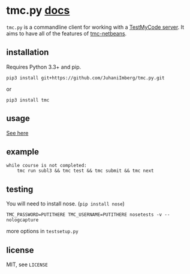 tmc.py [docs](https://JuhaniImberg.github.io/tmc.py/)
=====================================================

`tmc.py` is a commandline client for working with a [TestMyCode server](https://github.com/testmycode/tmc-server). It aims to have all of the features of [tmc-netbeans](https://github.com/testmycode/tmc-netbeans).

installation
------------

Requires Python 3.3+ and pip.

    pip3 install git+https://github.com/JuhaniImberg/tmc.py.git

or

    pip3 install tmc

usage
----

[See here](https://JuhaniImberg.github.io/tmc.py/)

example
-------

    while course is not completed:
        tmc run subl3 && tmc test && tmc submit && tmc next

testing
-------

You will need to install nose. (`pip install nose`)

    TMC_PASSWORD=PUTITHERE TMC_USERNAME=PUTITHERE nosetests -v --nologcapture

more options in `testsetup.py`

license
-------

MIT, see `LICENSE`
